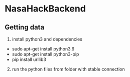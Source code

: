 # NasaHackBackend

## Getting data
1. install python3 and dependencies
- sudo apt-get install python3.6
- sudo apt-get install python3-pip
- pip install urllib3 <insertMissingDependecies>
2. run the python files from folder with stable connection
